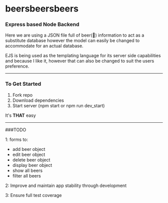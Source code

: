 # beersbeersbeers
### Express based Node Backend

Here we are using a JSON file full of beer(:beers:) information to act as a substitute database however the model can easily be changed to accommodate for an actual database.

EJS is being used as the templating language for its server side capabilities and because I like it, however that can also be changed to suit the users preference.

---

### To Get Started
1. Fork repo
2. Download dependencies
3. Start server (npm start or npm run dev_start)

It's **THAT** easy


---

###TODO

1: forms to:
* add beer object
* edit beer object
* delete beer object
* display beer object
* show all beers
* filter all beers

2: Improve and maintain app stability through development

3: Ensure full test coverage
